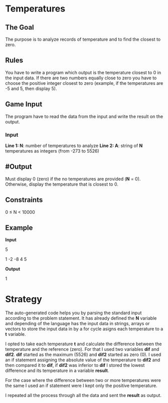 # Temperatures
## The Goal
The purpose is to analyze records of temperature and to find the closest to zero.
##	Rules
You have to write a program which output is the temperature closest to 0 in the input data. If there are two numbers equally close to zero you have to choose the positive integer  closest to zero (example, if the temperatures are -5 and 5, then display 5).
## Game Input
The program have to read the data from the input and write the result on the output.
### Input
**Line 1: N**: number of temperatures to analyze
**Line 2: A**: string of **N** temperatures as integers (from -273 to 5526)

## #Output
Must display 0 (zero) if the no temperatures are provided (**N** = 0). Otherwise, display the temperature that is closest to 0.
## Constraints
0 ≤ N < 10000

## Example
**Input**

5

1 -2 -8 4 5

**Output**

1

# Strategy

The auto-generated code helps you by parsing the standard input according to the problem statement. It has already defined the **N** variable and depending of the language has the input data in strings, arrays or vectors to store the input data in by a for cycle asigns each temperature to a **t** variable.

I opted to take each temperature **t** and calculate the difference between the temperature and the reference (zero). For that I used two variables **dif** and **dif2**. **dif** started as the maximum (5526) and **dif2** started as zero (0). I used an if statement assigning the absolute value of the temperature to **dif2** and then compared it to **dif**, if **dif2** was inferior to **dif** I stored the lowest difference and its temperature in a variable **result**.

For the case where the difference between two or more temperatures were the same I used an if statement were I kept only the positive temperature.

I repeated all the process through all the data and sent the **result** as output.
